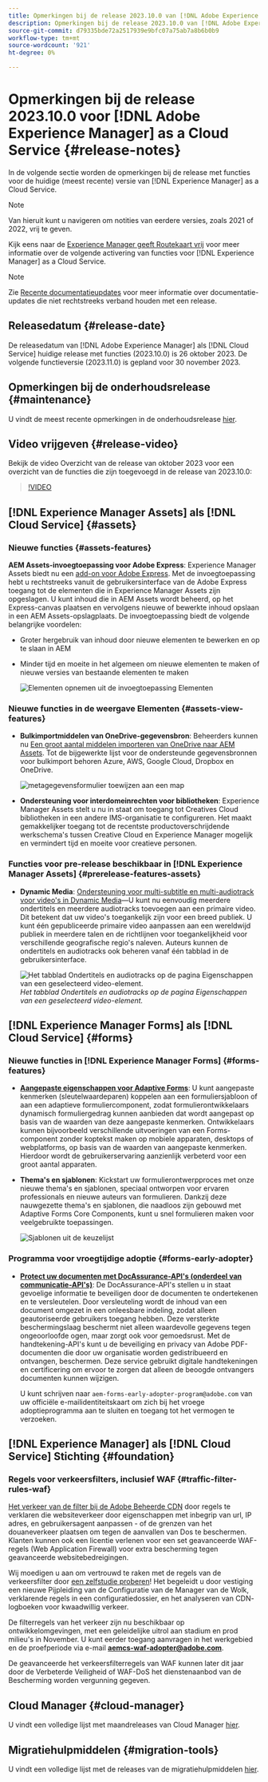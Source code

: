 ```yaml
---
title: Opmerkingen bij de release 2023.10.0 van [!DNL Adobe Experience Manager] as a Cloud Service.
description: Opmerkingen bij de release 2023.10.0 van [!DNL Adobe Experience Manager] as a Cloud Service.
source-git-commit: d79335bde72a2517939e9bfc07a75ab7a8b6b0b9
workflow-type: tm+mt
source-wordcount: '921'
ht-degree: 0%

---
```



# Opmerkingen bij de release 2023.10.0 voor [!DNL Adobe Experience Manager] as a Cloud Service {#release-notes}

In de volgende sectie worden de opmerkingen bij de release met functies voor de huidige (meest recente) versie van [!DNL Experience Manager] as a Cloud Service.

>[!NOTE]
>
>Van hieruit kunt u navigeren om notities van eerdere versies, zoals 2021 of 2022, vrij te geven.
>
>Kijk eens naar de [Experience Manager geeft Routekaart vrij](https://experienceleague.adobe.com/docs/experience-manager-release-information/aem-release-updates/update-releases-roadmap.html) voor meer informatie over de volgende activering van functies voor [!DNL Experience Manager] as a Cloud Service.

>[!NOTE]
>
>Zie [Recente documentatieupdates](https://experienceleague.adobe.com/docs/experience-manager-release-information/aem-release-updates/doc-updates/documentation-updates.html) voor meer informatie over documentatie-updates die niet rechtstreeks verband houden met een release.

## Releasedatum {#release-date}

De releasedatum van [!DNL Adobe Experience Manager] als [!DNL Cloud Service] huidige release met functies (2023.10.0) is 26 oktober 2023. De volgende functieversie (2023.11.0) is gepland voor 30 november 2023.

## Opmerkingen bij de onderhoudsrelease {#maintenance}

U vindt de meest recente opmerkingen in de onderhoudsrelease [hier](/help/release-notes/maintenance/latest.md).

## Video vrijgeven {#release-video}

Bekijk de video Overzicht van de release van oktober 2023 voor een overzicht van de functies die zijn toegevoegd in de release van 2023.10.0:

>[!VIDEO](https://video.tv.adobe.com/v/3425186/?quality=12)

## [!DNL Experience Manager Assets] als [!DNL Cloud Service] {#assets}

### Nieuwe functies {#assets-features}

**AEM Assets-invoegtoepassing voor Adobe Express**: Experience Manager Assets biedt nu een [add-on voor Adobe Express](/help/assets/addon-adobe-express.md). Met de invoegtoepassing hebt u rechtstreeks vanuit de gebruikersinterface van de Adobe Express toegang tot de elementen die in Experience Manager Assets zijn opgeslagen. U kunt inhoud die in AEM Assets wordt beheerd, op het Express-canvas plaatsen en vervolgens nieuwe of bewerkte inhoud opslaan in een AEM Assets-opslagplaats. De invoegtoepassing biedt de volgende belangrijke voordelen:

* Groter hergebruik van inhoud door nieuwe elementen te bewerken en op te slaan in AEM

* Minder tijd en moeite in het algemeen om nieuwe elementen te maken of nieuwe versies van bestaande elementen te maken

  ![Elementen opnemen uit de invoegtoepassing Elementen](/help/assets/assets/aem-assets-add-on-include-assets.png)

### Nieuwe functies in de weergave Elementen {#assets-view-features}

* **Bulkimportmiddelen van OneDrive-gegevensbron**: Beheerders kunnen nu [Een groot aantal middelen importeren van OneDrive naar AEM Assets](/help/assets/bulk-import-assets-view.md#onedrive-developer-application). Tot de bijgewerkte lijst voor de ondersteunde gegevensbronnen voor bulkimport behoren Azure, AWS, Google Cloud, Dropbox en OneDrive.

  ![metagegevensformulier toewijzen aan een map](/help/assets/assets/bulk-import-source-details-onedrive.png)

* **Ondersteuning voor interdomeinrechten voor bibliotheken**: Experience Manager Assets stelt u nu in staat om toegang tot Creatives Cloud bibliotheken in een andere IMS-organisatie te configureren. Het maakt gemakkelijker toegang tot de recentste productoverschrijdende werkschema&#39;s tussen Creative Cloud en Experience Manager mogelijk en vermindert tijd en moeite voor creatieve personen.

### Functies voor pre-release beschikbaar in [!DNL Experience Manager Assets] {#prerelease-features-assets}

* **Dynamic Media**: [Ondersteuning voor multi-subtitle en multi-audiotrack voor video&#39;s in Dynamic Media](/help/assets/dynamic-media/video.md#about-msma)—U kunt nu eenvoudig meerdere ondertitels en meerdere audiotracks toevoegen aan een primaire video. Dit betekent dat uw video&#39;s toegankelijk zijn voor een breed publiek. U kunt één gepubliceerde primaire video aanpassen aan een wereldwijd publiek in meerdere talen en de richtlijnen voor toegankelijkheid voor verschillende geografische regio&#39;s naleven. Auteurs kunnen de ondertitels en audiotracks ook beheren vanaf één tabblad in de gebruikersinterface.

  ![Het tabblad Ondertitels en audiotracks op de pagina Eigenschappen van een geselecteerd video-element.](/help/release-notes/assets/msma-aem-cs.png)*Het tabblad Ondertitels en audiotracks op de pagina Eigenschappen van een geselecteerd video-element.*

## [!DNL Experience Manager Forms] als [!DNL Cloud Service] {#forms}

### Nieuwe functies in [!DNL Experience Manager Forms] {#forms-features}

* **[Aangepaste eigenschappen voor Adaptive Forms](/help/forms/template-editor-core-components.md#add-a-custom-group-name-in-the-policy-of-template-editor)**: U kunt aangepaste kenmerken (sleutelwaardeparen) koppelen aan een formuliersjabloon of aan een adaptieve formuliercomponent, zodat formulierontwikkelaars dynamisch formuliergedrag kunnen aanbieden dat wordt aangepast op basis van de waarden van deze aangepaste kenmerken. Ontwikkelaars kunnen bijvoorbeeld verschillende uitvoeringen van een Forms-component zonder koptekst maken op mobiele apparaten, desktops of webplatforms, op basis van de waarden van aangepaste kenmerken. Hierdoor wordt de gebruikerservaring aanzienlijk verbeterd voor een groot aantal apparaten.

* **Thema&#39;s en sjablonen**: Kickstart uw formulierontwerpproces met onze nieuwe thema&#39;s en sjablonen, speciaal ontworpen voor ervaren professionals en nieuwe auteurs van formulieren. Dankzij deze nauwgezette thema&#39;s en sjablonen, die naadloos zijn gebouwd met Adaptive Forms Core Components, kunt u snel formulieren maken voor veelgebruikte toepassingen.

  ![Sjablonen uit de keuzelijst](/help/forms/assets/form-templates-ootb.png)


### Programma voor vroegtijdige adoptie {#forms-early-adopter}

* **[Protect uw documenten met DocAssurance-API&#39;s (onderdeel van communicatie-API&#39;s)](/help/forms/aem-forms-cloud-service-communications-introduction.md#document-assurance-doc-assurance)**: De DocAssurance-API&#39;s stellen u in staat gevoelige informatie te beveiligen door de documenten te ondertekenen en te versleutelen. Door versleuteling wordt de inhoud van een document omgezet in een onleesbare indeling, zodat alleen geautoriseerde gebruikers toegang hebben. Deze versterkte beschermingslaag beschermt niet alleen waardevolle gegevens tegen ongeoorloofde ogen, maar zorgt ook voor gemoedsrust. Met de handtekening-API&#39;s kunt u de beveiliging en privacy van Adobe PDF-documenten die door uw organisatie worden gedistribueerd en ontvangen, beschermen. Deze service gebruikt digitale handtekeningen en certificering om ervoor te zorgen dat alleen de beoogde ontvangers documenten kunnen wijzigen.

  U kunt schrijven naar `aem-forms-early-adopter-program@adobe.com` van uw officiële e-mailidentiteitskaart om zich bij het vroege adoptieprogramma aan te sluiten en toegang tot het vermogen te verzoeken.

## [!DNL Experience Manager] als [!DNL Cloud Service] Stichting {#foundation}

### Regels voor verkeersfilters, inclusief WAF {#traffic-filter-rules-waf}

[Het verkeer van de filter bij de Adobe Beheerde CDN](/help/security/traffic-filter-rules-including-waf.md) door regels te verklaren die websiteverkeer door eigenschappen met inbegrip van url, IP adres, en gebruikersagent aanpassen - of de grenzen van het douaneverkeer plaatsen om tegen de aanvallen van Dos te beschermen. Klanten kunnen ook een licentie verlenen voor een set geavanceerde WAF-regels (Web Application Firewall) voor extra bescherming tegen geavanceerde websitebedreigingen.

Wij moedigen u aan om vertrouwd te raken met de regels van de verkeersfilter door [een zelfstudie proberen](https://experienceleague.adobe.com/docs/experience-manager-learn/cloud-service/security/traffic-filter-and-waf-rules/overview.html)! Het begeleidt u door vestiging een nieuwe Pijpleiding van de Configuratie van de Manager van de Wolk, verklarende regels in een configuratiedossier, en het analyseren van CDN- logboeken voor kwaadwillig verkeer.

De filterregels van het verkeer zijn nu beschikbaar op ontwikkelomgevingen, met een geleidelijke uitrol aan stadium en prod milieu&#39;s in November. U kunt eerder toegang aanvragen in het werkgebied en de proefperiode via e-mail **aemcs-waf-adopter@adobe.com**.

De geavanceerde het verkeersfilterregels van WAF kunnen later dit jaar door de Verbeterde Veiligheid of WAF-DoS het dienstenaanbod van de Bescherming worden vergunning gegeven.

## Cloud Manager {#cloud-manager}

U vindt een volledige lijst met maandreleases van Cloud Manager [hier](/help/implementing/cloud-manager/release-notes/current.md).

## Migratiehulpmiddelen {#migration-tools}

U vindt een volledige lijst met de releases van de migratiehulpmiddelen [hier](/help/journey-migration/release-notes/release-notes-migration-tools-current.md).
